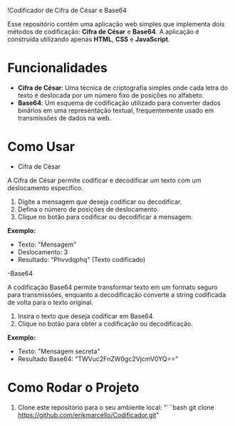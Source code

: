 
!Codificador de Cifra de César e Base64

Esse repositório contém uma aplicação web simples que implementa dois métodos de codificação: **Cifra de César** e **Base64**. A aplicação é construída utilizando apenas **HTML**, **CSS** e **JavaScript**.

# Funcionalidades

* **Cifra de César**: Uma técnica de criptografia simples onde cada letra do texto é deslocada por um número fixo de posições no alfabeto.
* **Base64**: Um esquema de codificação utilizado para converter dados binários em uma representação textual, frequentemente usado em transmissões de dados na web.

# Como Usar

 - Cifra de César

A Cifra de César permite codificar e decodificar um texto com um deslocamento específico.

1. Digite a mensagem que deseja codificar ou decodificar.
2. Defina o número de posições de deslocamento.
3. Clique no botão para codificar ou decodificar a mensagem.

**Exemplo:**
* Texto: "Mensagem"
* Deslocamento: 3
* Resultado: "Phvvdqphq" (Texto codificado)

 -Base64

A codificação Base64 permite transformar texto em um formato seguro para transmissões, enquanto a decodificação converte a string codificada de volta para o texto original.

1. Insira o texto que deseja codificar em Base64.
2. Clique no botão para obter a codificação ou decodificação.

**Exemplo:**
* Texto: "Mensagem secreta"
* Resultado Base64: "TWVuc2FnZW0gc2VjcmV0YQ=="

# Como Rodar o Projeto

1. Clone este repositório para o seu ambiente local:
"```bash
   git clone https://github.com/erikmarcello/Codificador.git"

